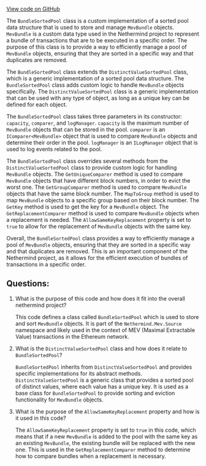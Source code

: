 [View code on GitHub](https://github.com/nethermindeth/nethermind/Nethermind.Mev/Source/BundleSortedPool.cs)

The `BundleSortedPool` class is a custom implementation of a sorted pool data structure that is used to store and manage `MevBundle` objects. `MevBundle` is a custom data type used in the Nethermind project to represent a bundle of transactions that are to be executed in a specific order. The purpose of this class is to provide a way to efficiently manage a pool of `MevBundle` objects, ensuring that they are sorted in a specific way and that duplicates are removed.

The `BundleSortedPool` class extends the `DistinctValueSortedPool` class, which is a generic implementation of a sorted pool data structure. The `BundleSortedPool` class adds custom logic to handle `MevBundle` objects specifically. The `DistinctValueSortedPool` class is a generic implementation that can be used with any type of object, as long as a unique key can be defined for each object.

The `BundleSortedPool` class takes three parameters in its constructor: `capacity`, `comparer`, and `logManager`. `capacity` is the maximum number of `MevBundle` objects that can be stored in the pool. `comparer` is an `IComparer<MevBundle>` object that is used to compare `MevBundle` objects and determine their order in the pool. `logManager` is an `ILogManager` object that is used to log events related to the pool.

The `BundleSortedPool` class overrides several methods from the `DistinctValueSortedPool` class to provide custom logic for handling `MevBundle` objects. The `GetUniqueComparer` method is used to compare `MevBundle` objects that have different block numbers, in order to evict the worst one. The `GetGroupComparer` method is used to compare `MevBundle` objects that have the same block number. The `MapToGroup` method is used to map `MevBundle` objects to a specific group based on their block number. The `GetKey` method is used to get the key for a `MevBundle` object. The `GetReplacementComparer` method is used to compare `MevBundle` objects when a replacement is needed. The `AllowSameKeyReplacement` property is set to `true` to allow for the replacement of `MevBundle` objects with the same key.

Overall, the `BundleSortedPool` class provides a way to efficiently manage a pool of `MevBundle` objects, ensuring that they are sorted in a specific way and that duplicates are removed. This is an important component of the Nethermind project, as it allows for the efficient execution of bundles of transactions in a specific order.
## Questions: 
 1. What is the purpose of this code and how does it fit into the overall nethermind project?
    
    This code defines a class called `BundleSortedPool` which is used to store and sort `MevBundle` objects. It is part of the `Nethermind.Mev.Source` namespace and likely used in the context of MEV (Maximal Extractable Value) transactions in the Ethereum network.

2. What is the `DistinctValueSortedPool` class and how does it relate to `BundleSortedPool`?

    `BundleSortedPool` inherits from `DistinctValueSortedPool` and provides specific implementations for its abstract methods. `DistinctValueSortedPool` is a generic class that provides a sorted pool of distinct values, where each value has a unique key. It is used as a base class for `BundleSortedPool` to provide sorting and eviction functionality for `MevBundle` objects.

3. What is the purpose of the `AllowSameKeyReplacement` property and how is it used in this code?

    The `AllowSameKeyReplacement` property is set to `true` in this code, which means that if a new `MevBundle` is added to the pool with the same key as an existing `MevBundle`, the existing bundle will be replaced with the new one. This is used in the `GetReplacementComparer` method to determine how to compare bundles when a replacement is necessary.